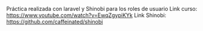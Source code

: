 Práctica realizada con laravel y Shinobi para los roles de usuario
Link curso: https://www.youtube.com/watch?v=EwqZgypiKYk
Link Shinobi: https://github.com/caffeinated/shinobi
